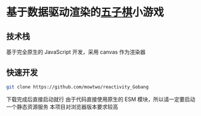 # 基于数据驱动渲染的[五子棋](https://baike.baidu.com/item/%E4%BA%94%E5%AD%90%E6%A3%8B/130266?fr=aladdin)小游戏

## 技术栈

基于完全原生的 JavaScript 开发，采用 canvas 作为渲染器

## 快速开发

```bash
git clone https://github.com/mowtwo/reactivity_Gobang
```

下载完成后直接启动就行
由于代码直接使用原生的 ESM 模块，所以请一定要启动一个静态资源服务
本项目对浏览器版本要求较高
